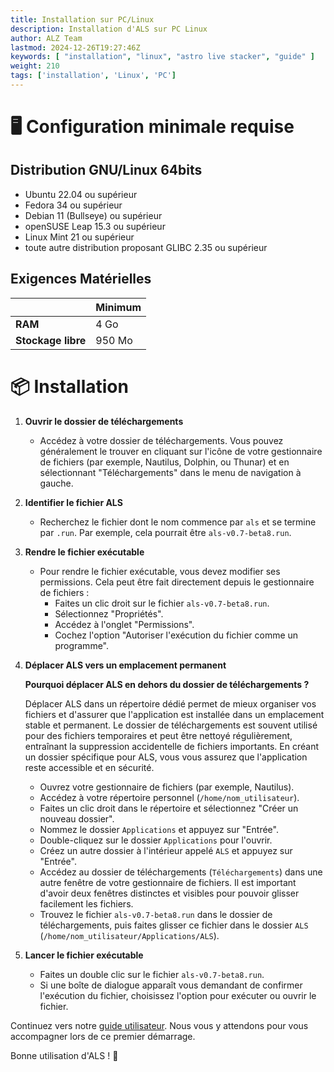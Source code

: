 ```yaml
---
title: Installation sur PC/Linux
description: Installation d'ALS sur PC Linux
author: ALZ Team
lastmod: 2024-12-26T19:27:46Z
keywords: [ "installation", "linux", "astro live stacker", "guide" ]
weight: 210
tags: ['installation', 'Linux', 'PC']
---
```


# 🖥️ Configuration minimale requise

## Distribution GNU/Linux 64bits
- Ubuntu 22.04 ou supérieur
- Fedora 34 ou supérieur
- Debian 11 (Bullseye) ou supérieur
- openSUSE Leap 15.3 ou supérieur
- Linux Mint 21 ou supérieur
- toute autre distribution proposant GLIBC 2.35 ou supérieur

## Exigences Matérielles
|                    | Minimum |
|--------------------|---------|
| **RAM**            | 4 Go    |
| **Stockage libre** | 950 Mo  | 

# 📦 Installation

1. **Ouvrir le dossier de téléchargements**
    - Accédez à votre dossier de téléchargements. Vous pouvez généralement le trouver en cliquant sur l'icône de votre
      gestionnaire de fichiers (par exemple, Nautilus, Dolphin, ou Thunar) et en sélectionnant "Téléchargements" dans le
      menu de navigation à gauche.

2. **Identifier le fichier ALS**
    - Recherchez le fichier dont le nom commence par `als` et se termine par `.run`. Par exemple, cela pourrait être
      `als-v0.7-beta8.run`.

3. **Rendre le fichier exécutable**
    - Pour rendre le fichier exécutable, vous devez modifier ses permissions. Cela peut être fait directement depuis le
      gestionnaire de fichiers :
        - Faites un clic droit sur le fichier `als-v0.7-beta8.run`.
        - Sélectionnez "Propriétés".
        - Accédez à l'onglet "Permissions".
        - Cochez l'option "Autoriser l'exécution du fichier comme un programme".

4. **Déplacer ALS vers un emplacement permanent**

   **Pourquoi déplacer ALS en dehors du dossier de téléchargements ?**

   Déplacer ALS dans un répertoire dédié permet de mieux organiser vos fichiers et d'assurer que l'application est
   installée dans un emplacement stable et permanent. Le dossier de téléchargements est souvent utilisé pour des
   fichiers temporaires et peut être nettoyé régulièrement, entraînant la suppression accidentelle de fichiers
   importants. En créant un dossier spécifique pour ALS, vous vous assurez que l'application reste accessible et en
   sécurité.

    - Ouvrez votre gestionnaire de fichiers (par exemple, Nautilus).
    - Accédez à votre répertoire personnel (`/home/nom_utilisateur`).
    - Faites un clic droit dans le répertoire et sélectionnez "Créer un nouveau dossier".
    - Nommez le dossier `Applications` et appuyez sur "Entrée".
    - Double-cliquez sur le dossier `Applications` pour l'ouvrir.
    - Créez un autre dossier à l'intérieur appelé `ALS` et appuyez sur "Entrée".
    - Accédez au dossier de téléchargements (`Téléchargements`) dans une autre fenêtre de votre gestionnaire de
      fichiers. Il est important d'avoir deux fenêtres distinctes et visibles pour pouvoir glisser facilement les
      fichiers.
    - Trouvez le fichier `als-v0.7-beta8.run` dans le dossier de téléchargements, puis faites glisser ce fichier dans le
      dossier `ALS` (`/home/nom_utilisateur/Applications/ALS`).

5. **Lancer le fichier exécutable**
    - Faites un double clic sur le fichier `als-v0.7-beta8.run`.
    - Si une boîte de dialogue apparaît vous demandant de confirmer l'exécution du fichier, choisissez l'option pour
      exécuter ou ouvrir le fichier.

Continuez vers notre [guide utilisateur](../user-guide/). Nous vous y attendons pour vous accompagner lors de ce premier démarrage. 

Bonne utilisation d'ALS ! 🔭
